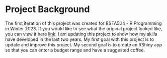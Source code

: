 # Project Background

The first iteration of this project was created for BSTA504 - R Programming in Winter 2023. If you would like to see what the original project looked like, you can view it here [link](https://sph-r-programming-2023-midterms.netlify.app/midterm/midterm_vafeas). I am updating this project to show how my skills have developed in the last two years. My first goal with this project is to update and improve this project. My second goal is to create an RShiny app so that you can enter a budget range and have a suggested coffee. 
